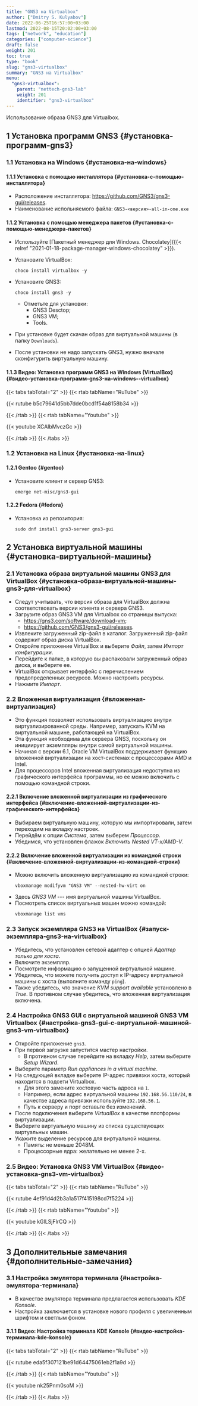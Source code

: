 ```yaml
---
title: "GNS3 на Virtualbox"
author: ["Dmitry S. Kulyabov"]
date: 2022-06-25T16:57:00+03:00
lastmod: 2022-08-15T20:02:00+03:00
tags: ["network", "education"]
categories: ["computer-science"]
draft: false
weight: 201
toc: true
type: "book"
slug: "gns3-virtualbox"
summary: "GNS3 на Virtualbox"
menu:
  "gns3-virtualbox":
    parent: "nettech-gns3-lab"
    weight: 201
    identifier: "gns3-virtualbox"
---
```


Использование образа GNS3 для Virtualbox.

<!--more-->


## <span class="section-num">1</span> Установка программ GNS3 {#установка-программ-gns3}


### <span class="section-num">1.1</span> Установка на Windows {#установка-на-windows}


#### <span class="section-num">1.1.1</span> Установка с помощью инсталлятора {#установка-с-помощью-инсталлятора}

-   Расположение инсталлятора: <https://github.com/GNS3/gns3-gui/releases>.
-   Наименование испольняемого файла: `GNS3-<версия>-all-in-one.exe`


#### <span class="section-num">1.1.2</span> Установка с помощью менеджера пакетов {#установка-с-помощью-менеджера-пакетов}

-   Используйте [Пакетный менеджер для Windows. Chocolatey]({{< relref "2021-01-18-package-manager-windows-chocolatey" >}}).
-   Установите VirtualBox:
    ```shell
    choco install virtualbox -y
    ```
-   Установите GNS3:
    ```shell
    choco install gns3 -y
    ```

    -   Отметьте для установки:
        -   GNS3 Desctop;
        -   GNS3 VM;
        -   Tools.
-   При установке будет скачан образ для виртуальной машины (в папку `Downloads`).
-   После установки не надо запускать GNS3, нужно вначале сконфигурить виртуальную машину.


#### <span class="section-num">1.1.3</span> Видео: Установка программ GNS3 на Windows (VirtualBox) {#видео-установка-программ-gns3-на-windows--virtualbox}

{{< tabs tabTotal="2" >}}
{{< rtab tabName="RuTube" >}}

{{< rutube b5c79641d5bb7dde0bcd1f54a8158b34 >}}

{{< /rtab >}}
{{< rtab tabName="Youtube" >}}

{{< youtube XCAlbMvczGc >}}

{{< /rtab >}}
{{< /tabs >}}


### <span class="section-num">1.2</span> Установка на Linux {#установка-на-linux}


#### <span class="section-num">1.2.1</span> Gentoo {#gentoo}

-   Установите клиент и сервер GNS3:
    ```shell
    emerge net-misc/gns3-gui
    ```


#### <span class="section-num">1.2.2</span> Fedora {#fedora}

-   Установка из репозитория:
    ```shell
    sudo dnf install gns3-server gns3-gui
    ```


## <span class="section-num">2</span> Установка виртуальной машины {#установка-виртуальной-машины}


### <span class="section-num">2.1</span> Установка образа виртуальной машины GNS3 для VirtualBox {#установка-образа-виртуальной-машины-gns3-для-virtualbox}

-   Следут учитывать, что версия образа для VirtualBox должна соответствовать версии клиента и сервера GNS3.
-   Загрузите образ GNS3 VM для Virtualbox со страницы выпуска:
    -   <https://gns3.com/software/download-vm>;
    -   <https://github.com/GNS3/gns3-gui/releases>.
-   Извлеките загруженный zip-файл в каталог. Загруженный zip-файл содержит образ диска VirtualBox.
-   Откройте приложение VirtualBox и выберите _Файл_, затем _Импорт конфигурации_.
-   Перейдите к папке, в которую вы распаковали загруженный образ диска, и выберите ее.
-   VirtualBox открывает интерфейс с перечислением предопределенных ресурсов. Можно настроить ресурсы.
-   Нажмите _Импорт_.


### <span class="section-num">2.2</span> Вложенная виртуализация {#вложенная-виртуализация}

-   Это функция позволяет использовать виртуализацию внутри виртуализированной среды. Например, запускать KVM на виртуальной машине, работающей на VirtualBox.
-   Эта функция необходима для сервера GNS3, поскольку он инициирует экземпляры внутри самой виртуальной машины.
-   Начиная с версии 6.1, Oracle VM VirtualBox поддерживает функцию вложенной виртуализации на хост-системах с процессорами AMD и Intel.
-   Для процессоров Intel вложенная виртуализация недоступна из графического интерфейса программы, но ее можно включить с помощью командной строки.


#### <span class="section-num">2.2.1</span> Включение вложенной виртуализации из графического интерфейса {#включение-вложенной-виртуализации-из-графического-интерфейса}

-   Выбираем виртуальную машину, которую мы импортировали, затем переходим на вкладку настроек.
-   Перейдём к опции _Система_, затем выберем _Процессор_.
-   Убедимся, что установлен флажок _Включить Nested VT-x/AMD-V_.


#### <span class="section-num">2.2.2</span> Включение вложенной виртуализации из командной строки {#включение-вложенной-виртуализации-из-командной-строки}

-   Можно включить вложенную виртуализацию из командной строки:
    ```shell
    vboxmanage modifyvm "GNS3 VM" --nested-hw-virt on
    ```
-   Здесь _GNS3 VM_ --- имя виртуальной машины VirtualBox.
-   Посмотреть список виртуальных машин можно командой:
    ```shell
    vboxmanage list vms
    ```


### <span class="section-num">2.3</span> Запуск экземпляра GNS3 на VirtualBox {#запуск-экземпляра-gns3-на-virtualbox}

-   Убедитесь, что установлен сетевой адаптер с опцией _Адаптер только для хоста_.
-   Включите экземпляр.
-   Посмотрите информацию о запущенной виртуальной машине.
-   Убедитесь, что можете получить доступ к IP-адресу виртуальной машины с хоста (выполните команду `ping`).
-   Также убедитесь, что значение _KVM support available_ установлено в _True_. В противном случае убедитесь, что вложенная виртуализация включена.


### <span class="section-num">2.4</span> Настройка GNS3 GUI с виртуальной машиной GNS3 VM Virtualbox {#настройка-gns3-gui-с-виртуальной-машиной-gns3-vm-virtualbox}

-   Откройте приложение `gns3`.
-   При первой загрузке запустится мастер настройки.
    -   В противном случае перейдите на вкладку _Help_, затем выберите _Setup Wizard_.
-   Выберите параметр _Run appliances in a virtual machine_.
-   На следующей вкладке выберите IP-адрес привязки хоста, который находится в подсети Virtualbox.
    -   Для этого замените хостовую часть адреса на `1`.
    -   Например, если адрес виртуальной машины `192.168.56.110/24`, в качестве адреса привязки используйте `192.168.56.1`.
    -   Путь к серверу и порт оставьте без изменений.
-   После подключения выберите _VirtualBox_ в качестве плотформы виртуализации.
-   Выберите виртуальную машину из списка существующих виртуальных машин.
-   Укажите выделение ресурсов для виртуальной машины.
    -   Память: не меньше 2048M.
    -   Процессорные ядра: желательно не менее 2-х.


### <span class="section-num">2.5</span> Видео: Установка GNS3 VM VirtualBox {#видео-установка-gns3-vm-virtualbox}

{{< tabs tabTotal="2" >}}
{{< rtab tabName="RuTube" >}}

{{< rutube 4ef91d4d2b3a1a517f415198cd7f5224 >}}

{{< /rtab >}}
{{< rtab tabName="Youtube" >}}

{{< youtube kGlLSjFlrCQ >}}

{{< /rtab >}}
{{< /tabs >}}


## <span class="section-num">3</span> Дополнительные замечания {#дополнительные-замечания}


### <span class="section-num">3.1</span> Настройка эмулятора терминала {#настройка-эмулятора-терминала}

-   В качестве эмулятора терминала предлагается использовать _KDE Konsole_.
-   Настройка заключается в установке нового профиля с увеличенным шрифтом и светлым фоном.


#### <span class="section-num">3.1.1</span> Видео: Настройка терминала KDE Konsole {#видео-настройка-терминала-kde-konsole}

{{< tabs tabTotal="2" >}}
{{< rtab tabName="RuTube" >}}

{{< rutube eda5f307121be91d64475061eb2f1a9d >}}

{{< /rtab >}}
{{< rtab tabName="Youtube" >}}

{{< youtube nk25Pnm0soM >}}

{{< /rtab >}}
{{< /tabs >}}
